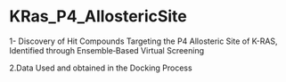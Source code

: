 # KRas_P4_AllostericSite
1- Discovery of Hit Compounds Targeting the P4 Allosteric Site of K-RAS, Identified through Ensemble‐Based Virtual Screening                                    

2.Data Used and obtained in the Docking Process
